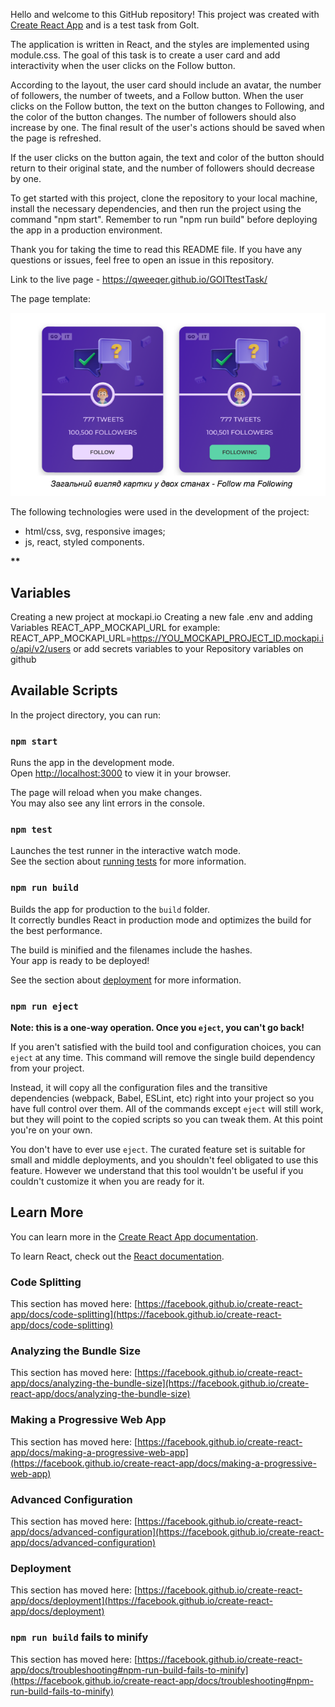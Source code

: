 Hello and welcome to this GitHub repository! This project was created with
[Create React App](https://github.com/facebook/create-react-app) and is a test
task from GoIt.

The application is written in React, and the styles are implemented using
module.css. The goal of this task is to create a user card and add interactivity
when the user clicks on the Follow button.

According to the layout, the user card should include an avatar, the number of
followers, the number of tweets, and a Follow button. When the user clicks on
the Follow button, the text on the button changes to Following, and the color of
the button changes. The number of followers should also increase by one. The
final result of the user's actions should be saved when the page is refreshed.

If the user clicks on the button again, the text and color of the button should
return to their original state, and the number of followers should decrease by
one.

To get started with this project, clone the repository to your local machine,
install the necessary dependencies, and then run the project using the command
"npm start". Remember to run "npm run build" before deploying the app in a
production environment.

Thank you for taking the time to read this README file. If you have any
questions or issues, feel free to open an issue in this repository.

Link to the live page - https://qweeqer.github.io/GOITtestTask/

The page template:

![page template](./src/images/screenTweet.png)

The following technologies were used in the development of the project:

- html/css, svg, responsive images;
- js, react, styled components.

**********************************\*\***********************************
## Variables
Creating a new project at mockapi.io
Creating a new fale .env and adding Variables REACT_APP_MOCKAPI_URL for example:
REACT_APP_MOCKAPI_URL=https://YOU_MOCKAPI_PROJECT_ID.mockapi.io/api/v2/users
or add secrets variables to your Repository variables on github 

## Available Scripts

In the project directory, you can run:

### `npm start`

Runs the app in the development mode.\
Open [http://localhost:3000](http://localhost:3000) to view it in your browser.

The page will reload when you make changes.\
You may also see any lint errors in the console.

### `npm test`

Launches the test runner in the interactive watch mode.\
See the section about [running tests](https://facebook.github.io/create-react-app/docs/running-tests)
for more information.

### `npm run build`

Builds the app for production to the `build` folder.\
It correctly bundles React in production mode and optimizes the build for the best
performance.

The build is minified and the filenames include the hashes.\
Your app is ready to be deployed!

See the section about
[deployment](https://facebook.github.io/create-react-app/docs/deployment) for
more information.

### `npm run eject`

**Note: this is a one-way operation. Once you `eject`, you can't go back!**

If you aren't satisfied with the build tool and configuration choices, you can
`eject` at any time. This command will remove the single build dependency from
your project.

Instead, it will copy all the configuration files and the transitive
dependencies (webpack, Babel, ESLint, etc) right into your project so you have
full control over them. All of the commands except `eject` will still work, but
they will point to the copied scripts so you can tweak them. At this point
you're on your own.

You don't have to ever use `eject`. The curated feature set is suitable for
small and middle deployments, and you shouldn't feel obligated to use this
feature. However we understand that this tool wouldn't be useful if you couldn't
customize it when you are ready for it.

## Learn More

You can learn more in the
[Create React App documentation](https://facebook.github.io/create-react-app/docs/getting-started).

To learn React, check out the [React documentation](https://reactjs.org/).

### Code Splitting

This section has moved here:
[https://facebook.github.io/create-react-app/docs/code-splitting](https://facebook.github.io/create-react-app/docs/code-splitting)

### Analyzing the Bundle Size

This section has moved here:
[https://facebook.github.io/create-react-app/docs/analyzing-the-bundle-size](https://facebook.github.io/create-react-app/docs/analyzing-the-bundle-size)

### Making a Progressive Web App

This section has moved here:
[https://facebook.github.io/create-react-app/docs/making-a-progressive-web-app](https://facebook.github.io/create-react-app/docs/making-a-progressive-web-app)

### Advanced Configuration

This section has moved here:
[https://facebook.github.io/create-react-app/docs/advanced-configuration](https://facebook.github.io/create-react-app/docs/advanced-configuration)

### Deployment

This section has moved here:
[https://facebook.github.io/create-react-app/docs/deployment](https://facebook.github.io/create-react-app/docs/deployment)

### `npm run build` fails to minify

This section has moved here:
[https://facebook.github.io/create-react-app/docs/troubleshooting#npm-run-build-fails-to-minify](https://facebook.github.io/create-react-app/docs/troubleshooting#npm-run-build-fails-to-minify)
